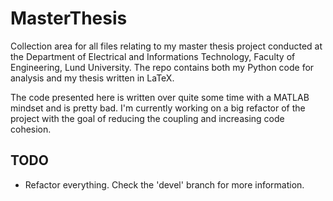 # MasterThesis

Collection area for all files relating to my master thesis project conducted at
the Department of Electrical and Informations Technology, Faculty of
Engineering, Lund University.
The repo contains both my Python code for analysis and my thesis written in
LaTeX.

The code presented here is written over quite some time with a MATLAB mindset
and is pretty bad. I'm currently working on a big refactor of the project with
the goal of reducing the coupling and increasing code cohesion.

## TODO

 - Refactor everything. Check the 'devel' branch for more information.
